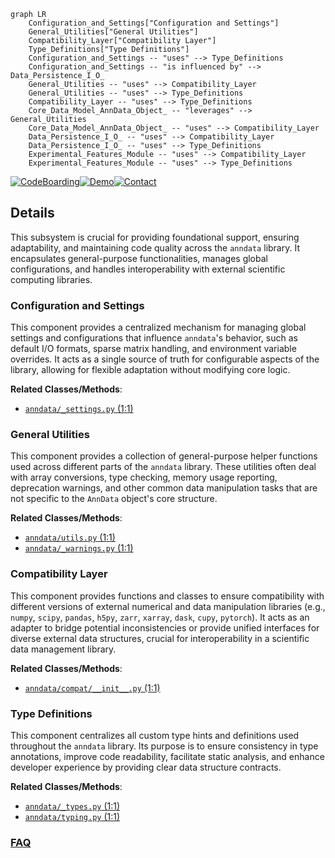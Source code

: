```mermaid
graph LR
    Configuration_and_Settings["Configuration and Settings"]
    General_Utilities["General Utilities"]
    Compatibility_Layer["Compatibility Layer"]
    Type_Definitions["Type Definitions"]
    Configuration_and_Settings -- "uses" --> Type_Definitions
    Configuration_and_Settings -- "is influenced by" --> Data_Persistence_I_O_
    General_Utilities -- "uses" --> Compatibility_Layer
    General_Utilities -- "uses" --> Type_Definitions
    Compatibility_Layer -- "uses" --> Type_Definitions
    Core_Data_Model_AnnData_Object_ -- "leverages" --> General_Utilities
    Core_Data_Model_AnnData_Object_ -- "uses" --> Compatibility_Layer
    Data_Persistence_I_O_ -- "uses" --> Compatibility_Layer
    Data_Persistence_I_O_ -- "uses" --> Type_Definitions
    Experimental_Features_Module -- "uses" --> Compatibility_Layer
    Experimental_Features_Module -- "uses" --> Type_Definitions
```

[![CodeBoarding](https://img.shields.io/badge/Generated%20by-CodeBoarding-9cf?style=flat-square)](https://github.com/CodeBoarding/GeneratedOnBoardings)[![Demo](https://img.shields.io/badge/Try%20our-Demo-blue?style=flat-square)](https://www.codeboarding.org/demo)[![Contact](https://img.shields.io/badge/Contact%20us%20-%20contact@codeboarding.org-lightgrey?style=flat-square)](mailto:contact@codeboarding.org)

## Details

This subsystem is crucial for providing foundational support, ensuring adaptability, and maintaining code quality across the `anndata` library. It encapsulates general-purpose functionalities, manages global configurations, and handles interoperability with external scientific computing libraries.

### Configuration and Settings
This component provides a centralized mechanism for managing global settings and configurations that influence `anndata`'s behavior, such as default I/O formats, sparse matrix handling, and environment variable overrides. It acts as a single source of truth for configurable aspects of the library, allowing for flexible adaptation without modifying core logic.


**Related Classes/Methods**:

- <a href="https://github.com/scverse/anndata/blob/main/src/anndata/_settings.py#L1-L1" target="_blank" rel="noopener noreferrer">`anndata/_settings.py` (1:1)</a>


### General Utilities
This component provides a collection of general-purpose helper functions used across different parts of the `anndata` library. These utilities often deal with array conversions, type checking, memory usage reporting, deprecation warnings, and other common data manipulation tasks that are not specific to the `AnnData` object's core structure.


**Related Classes/Methods**:

- <a href="https://github.com/scverse/anndata/blob/main/src/anndata/utils.py#L1-L1" target="_blank" rel="noopener noreferrer">`anndata/utils.py` (1:1)</a>
- <a href="https://github.com/scverse/anndata/blob/main/src/anndata/_warnings.py#L1-L1" target="_blank" rel="noopener noreferrer">`anndata/_warnings.py` (1:1)</a>


### Compatibility Layer
This component provides functions and classes to ensure compatibility with different versions of external numerical and data manipulation libraries (e.g., `numpy`, `scipy`, `pandas`, `h5py`, `zarr`, `xarray`, `dask`, `cupy`, `pytorch`). It acts as an adapter to bridge potential inconsistencies or provide unified interfaces for diverse external data structures, crucial for interoperability in a scientific data management library.


**Related Classes/Methods**:

- <a href="https://github.com/scverse/anndata/blob/main/src/anndata/compat/__init__.py#L1-L1" target="_blank" rel="noopener noreferrer">`anndata/compat/__init__.py` (1:1)</a>


### Type Definitions
This component centralizes all custom type hints and definitions used throughout the `anndata` library. Its purpose is to ensure consistency in type annotations, improve code readability, facilitate static analysis, and enhance developer experience by providing clear data structure contracts.


**Related Classes/Methods**:

- <a href="https://github.com/scverse/anndata/blob/main/src/anndata/_types.py#L1-L1" target="_blank" rel="noopener noreferrer">`anndata/_types.py` (1:1)</a>
- <a href="https://github.com/scverse/anndata/blob/main/src/anndata/typing.py#L1-L1" target="_blank" rel="noopener noreferrer">`anndata/typing.py` (1:1)</a>




### [FAQ](https://github.com/CodeBoarding/GeneratedOnBoardings/tree/main?tab=readme-ov-file#faq)